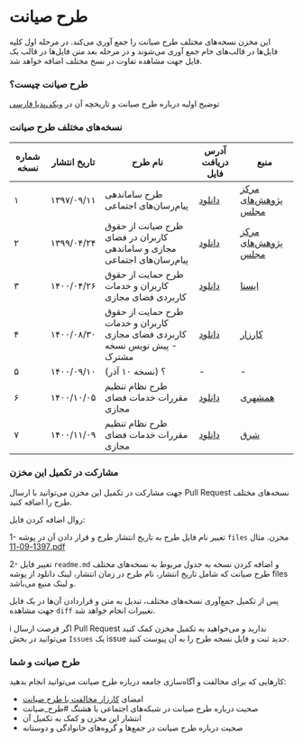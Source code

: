 # طرح صیانت

این مخزن نسخه‌های مختلف طرح صیانت را جمع آوری می‌کند. در مرحله اول کلیه فایل‌ها در قالب‌های خام جمع آوری می‌شوند و در مرحله بعد متن فایل‌ها در قالب یک فایل جهت مشاهده تفاوت در نسخ مختلف اضافه خواهد شد.


### طرح صیانت چیست؟

توضیح اولیه درباره طرح صیانت و تاریخچه آن در [ویکی‌پدیا فارسی](https://fa.wikipedia.org/wiki/%D9%86%D8%B8%D8%A7%D9%85_%D8%AA%D9%86%D8%B8%DB%8C%D9%85_%D9%85%D9%82%D8%B1%D8%B1%D8%A7%D8%AA_%D8%AE%D8%AF%D9%85%D8%A7%D8%AA_%D9%81%D8%B6%D8%A7%DB%8C_%D9%85%D8%AC%D8%A7%D8%B2%DB%8C)


### نسخه‌های مختلف طرح صیانت

| شماره نسخه | تاریخ انتشار | نام طرح | آدرس دریافت فایل | منبع |
|------------|--------------|---------|------------------|------|
|     ۱       |     ۱۳۹۷/۰۹/۱۱         |    طرح ساماندهی پیام‌رسان‌های اجتماعی     |       [دانلود](files/1397-09-11.pdf)           |  [مرکز پژوهش‌های مجلس](https://rc.majlis.ir/fa/legal_draft/show/1084959)    |
|    ۲        |      ۱۳۹۹/۰۴/۲۴        |       طرح صیانت از حقوق کاربران در فضای مجازی و ساماندهی پیام‌رسان‌های اجتماعی  |        [دانلود](files/1399-04-24.pdf)          |  [مرکز پژوهش‌های مجلس](https://rc.majlis.ir/fa/legal_draft/show/1600586)    |
|     ۳      |      ۱۴۰۰/۰۴/۲۶        |    طرح حمایت از حقوق کاربران و خدمات کاربردی فضای مجازی     |      [دانلود](files/1400-04-26.pdf)            |   [ایسنا](https://cdn.isna.ir/d/2021/07/18/0/61981574.pdf)   |
|      ۴      |     ۱۴۰۰/۰۸/۳۰         |         طرح حمایت از حقوق کاربران و خدمات کاربردی فضای مجازی - پیش نویس نسخه مشترک|     [دانلود](files/1400-08-30.pdf)              |   [کارزار](https://www.karzar.net/blog/reports/sianat-vezarat)  |
|      ۵      |       ۱۴۰۰/۰۹/۱۰      |       ؟  (نسخه ۱۰ آذر)|          -        |  -    |
|      ۶      |       ۱۴۰۰/۱۰/۰۵       |         طرح نظام تنظیم مقررات خدمات فضای مجازی|       [دانلود](files/1400-10-05.pdf)           |  [همشهری](https://media.hamshahrionline.ir/d/2021/12/27/0/4626247.pdf)    |
|     ۷       |        ۱۴۰۰/۱۱/۰۹      |         طرح نظام تنظیم مقررات خدمات فضای مجازی|     [دانلود](files/1400-11-09.pdf)             |  [شرق](https://www.sharghonline.com/fa/tiny/news-340772)    |

### مشارکت در تکمیل این مخزن

جهت مشارکت در تکمیل این مخزن می‌توانید با ارسال Pull Request نسخه‌های مختلف طرح را اضافه کنید.

روال اضافه کردن فایل:

1- تغییر نام فایل طرح به تاریخ انتشار طرح و قرار دادن آن در پوشه `files` مخزن. مثال [1397-09-11.pdf](files/1397-09-11.pdf)

2- تغییر فایل `readme.md` و اضافه کردن نسخه به جدول مربوط به نسخه‌های مختلف طرح صیانت که شامل تاریخ انتشار،‌ نام طرح در زمان انتشار، لینک دانلود از پوشه files و لینک منبع می‌باشد.


پس از تکمیل جمع‌آوری نسخه‌های مختلف، تبدیل به متن و قراردادن آن‌ها در یک فایل جهت مشاهده `diff` تغییرات انجام خواهد شد.

ℹ️ اگر فرصت ارسال Pull Request ندارید و می‌خواهید به تکمیل مخزن کمک کنید می‌توانید در بخش `Issues` یک issue جدید ثبت و فایل نسخه طرح را به آن پیوست کنید.

### طرح صیانت و شما

کارهایی که برای مخالفت و آگاه‌سازی جامعه درباره طرح صیانت می‌توانید انجام بدهید:

- امضای [کارزار مخالفت با طرح صیانت](https://www.karzar.net/internet)
- صحبت درباره طرح صیانت در شبکه‌های اجتماعی با هشتگ #طرح_صیانت
- انتشار این مخزن و کمک به تکمیل آن
- صحبت درباره طرح صیانت در جمع‌ها و گروه‌های خانوادگی و دوستانه
